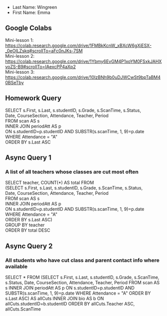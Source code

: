 * Last Name: Wingreen
* First Name: Emma

## Google Colabs

Mini-lesson 1: https://colab.research.google.com/drive/1FMBkKcnW_xBXcW6gXiESX-_0eOILZskq#scrollTo=aFc0nJKs-7SM \
Mini-lesson 2: https://colab.research.google.com/drive/1Ybmy6EvGM4P1xoYM0FSxkJAHXvoZS-B9#scrollTo=IAexcPP4aXp2 \
Mini-lesson 3: https://colab.research.google.com/drive/10IzBNh9b0uDJWCwSt9bpTaBM40BSeTby

## Homework Query

SELECT s.First, s.Last, s.studentID, s.Grade, s.ScanTime, s.Status, \
Date, CourseSection, Attendance, Teacher, Period \
FROM scan AS s \
INNER JOIN periodAtt AS p \
ON s.studentID=p.studentID AND SUBSTR(s.scanTime, 1, 9)=p.date \
WHERE Attendance = "A" \
ORDER BY s.Last ASC

## Async Query 1
### A list of all teachers whose classes are cut most often

SELECT teacher, COUNT(*) AS total FROM \
(SELECT s.First, s.Last, s.studentID, s.Grade, s.ScanTime, s.Status, \
Date, CourseSection, Attendance, Teacher, Period \
FROM scan AS s \
INNER JOIN periodAtt AS p \
ON s.studentID=p.studentID AND SUBSTR(s.scanTime, 1, 9)=p.date \
WHERE Attendance = "A" \
ORDER BY s.Last ASC) \
GROUP BY teacher \
ORDER BY total DESC 

## Async Query 2
### All students who have cut class and parent contact info where available

SELECT * FROM (SELECT s.First, s.Last, s.studentID, s.Grade, s.ScanTime, s.Status, 
Date, CourseSection, Attendance, Teacher, Period
FROM scan AS s
INNER JOIN periodAtt AS p
ON s.studentID=p.studentID AND SUBSTR(s.scanTime, 1, 9)=p.date
WHERE Attendance = "A"
ORDER BY s.Last ASC)
AS allCuts
INNER JOIN bio AS b
ON allCuts.studentID=b.studentID
ORDER BY allCuts.Teacher ASC, allCuts.ScanTime 
